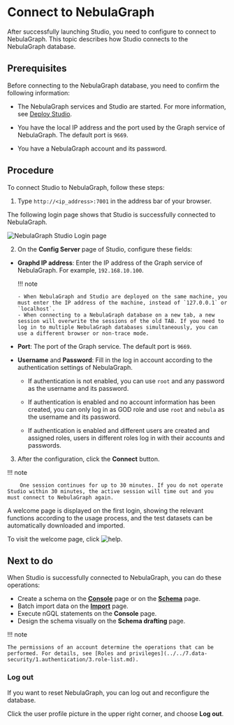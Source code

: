 # Connect to NebulaGraph

After successfully launching Studio, you need to configure to connect to NebulaGraph. This topic describes how Studio connects to the NebulaGraph database.

## Prerequisites

Before connecting to the NebulaGraph database, you need to confirm the following information:

- The NebulaGraph services and Studio are started. For more information, see [Deploy Studio](st-ug-deploy.md).

- You have the local IP address and the port used by the Graph service of NebulaGraph. The default port is `9669`.  

- You have a NebulaGraph account and its password.

## Procedure

To connect Studio to NebulaGraph, follow these steps:

1. Type `http://<ip_address>:7001` in the address bar of your browser.

  The following login page shows that Studio is successfully connected to NebulaGraph.

  ![NebulaGraph Studio Login page](https://docs-cdn.nebula-graph.com.cn/figures/studio_login_230130_en.png)

2. On the **Config Server** page of Studio, configure these fields:

  - **Graphd IP address**: Enter the IP address of the Graph service of NebulaGraph. For example, `192.168.10.100`.

    !!! note

        - When NebulaGraph and Studio are deployed on the same machine, you must enter the IP address of the machine, instead of `127.0.0.1` or `localhost`.
        - When connecting to a NebulaGraph database on a new tab, a new session will overwrite the sessions of the old TAB. If you need to log in to multiple NebulaGraph databases simultaneously, you can use a different browser or non-trace mode.

  - **Port**: The port of the Graph service. The default port is `9669`.

  - **Username** and **Password**: Fill in the log in account according to the authentication settings of NebulaGraph.
 
    - If authentication is not enabled, you can use `root` and any password as the username and its password.

    - If authentication is enabled and no account information has been created, you can only log in as GOD role and use `root` and `nebula` as the username and its password.

    - If authentication is enabled and different users are created and assigned roles, users in different roles log in with their accounts and passwords.

3. After the configuration, click the **Connect** button.

  !!! note

        One session continues for up to 30 minutes. If you do not operate Studio within 30 minutes, the active session will time out and you must connect to NebulaGraph again.

A welcome page is displayed on the first login, showing the relevant functions according to the usage process, and the test datasets can be automatically downloaded and imported.

To visit the welcome page, click ![help](https://docs-cdn.nebula-graph.com.cn/figures/navbar-help.png).

## Next to do

When Studio is successfully connected to NebulaGraph, you can do these operations:

- Create a schema on the **[Console](../quick-start/st-ug-create-schema.md)** page or on the **[Schema](../manage-schema/st-ug-crud-space.md)** page.
- Batch import data on the **[Import](../quick-start/st-ug-import-data.md)** page.
- Execute nGQL statements on the **Console** page.
- Design the schema visually on the **Schema drafting** page.

!!! note

    The permissions of an account determine the operations that can be performed. For details, see [Roles and privileges](../../7.data-security/1.authentication/3.role-list.md).

### Log out
<!--
On NebulaGraph Cloud Service, users cannot clear the connection.
-->
If you want to reset NebulaGraph, you can log out and reconfigure the database.

Click the user profile picture in the upper right corner, and choose **Log out**.